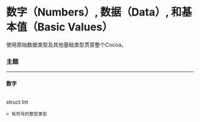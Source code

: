 # 数字（Numbers）, 数据（Data）, 和基本值（Basic Values）
使用原始数据类型及其他基础类型贯穿整个Cocoa。

### 主题

***

#### 数字

> ```
struct Int
```
> 有符号的整型类型

